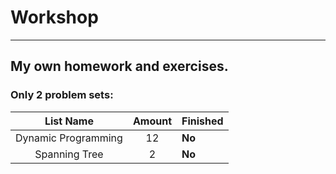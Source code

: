 # Workshop
------
## My own homework and exercises.
### Only 2 problem sets:
|List Name|Amount|Finished|
|:-------:|:--:|:-------|
|Dynamic Programming|12|**No**|
|Spanning Tree|2|**No**|
